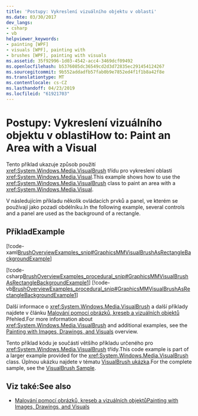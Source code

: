 ```yaml
---
title: 'Postupy: Vykreslení vizuálního objektu v oblasti'
ms.date: 03/30/2017
dev_langs:
- csharp
- vb
helpviewer_keywords:
- painting [WPF]
- visuals [WPF], painting with
- brushes [WPF], painting with visuals
ms.assetid: 35f92996-1d03-4542-acc4-3469dcf09492
ms.openlocfilehash: b5376085dc36549cd2d3d72835ec291454124267
ms.sourcegitcommit: 9b552addadfb57fab0b9e7852ed4f1f1b8a42f8e
ms.translationtype: MT
ms.contentlocale: cs-CZ
ms.lasthandoff: 04/23/2019
ms.locfileid: "61921703"
---
```

# <a name="how-to-paint-an-area-with-a-visual"></a><span data-ttu-id="e690a-102">Postupy: Vykreslení vizuálního objektu v oblasti</span><span class="sxs-lookup"><span data-stu-id="e690a-102">How to: Paint an Area with a Visual</span></span>
<span data-ttu-id="e690a-103">Tento příklad ukazuje způsob použití <xref:System.Windows.Media.VisualBrush> třídu pro vykreslení oblasti <xref:System.Windows.Media.Visual>.</span><span class="sxs-lookup"><span data-stu-id="e690a-103">This example shows how to use the <xref:System.Windows.Media.VisualBrush> class to paint an area with a <xref:System.Windows.Media.Visual>.</span></span>  
  
 <span data-ttu-id="e690a-104">V následujícím příkladu několik ovládacích prvků a panel, ve kterém se používají jako pozadí obdélníku.</span><span class="sxs-lookup"><span data-stu-id="e690a-104">In the following example, several controls and a panel are used as the background of a rectangle.</span></span>  
  
## <a name="example"></a><span data-ttu-id="e690a-105">Příklad</span><span class="sxs-lookup"><span data-stu-id="e690a-105">Example</span></span>  
 [!code-xaml[BrushOverviewExamples_snip#GraphicsMMVisualBrushAsRectangleBackgroundExample](~/samples/snippets/xaml/VS_Snippets_Wpf/BrushOverviewExamples_snip/XAML/VisualBrushExample.xaml#graphicsmmvisualbrushasrectanglebackgroundexample)]  
  
 [!code-csharp[BrushOverviewExamples_procedural_snip#GraphicsMMVisualBrushAsRectangleBackgroundExample1](~/samples/snippets/csharp/VS_Snippets_Wpf/BrushOverviewExamples_procedural_snip/CSharp/VisualBrushExample.cs#graphicsmmvisualbrushasrectanglebackgroundexample1)]
 [!code-vb[BrushOverviewExamples_procedural_snip#GraphicsMMVisualBrushAsRectangleBackgroundExample1](~/samples/snippets/visualbasic/VS_Snippets_Wpf/BrushOverviewExamples_procedural_snip/visualbasic/visualbrushexample.vb#graphicsmmvisualbrushasrectanglebackgroundexample1)]  
  
 <span data-ttu-id="e690a-106">Další informace o <xref:System.Windows.Media.VisualBrush> a další příklady najdete v článku [Malování pomocí obrázků, kreseb a vizuálních objektů](painting-with-images-drawings-and-visuals.md) Přehled.</span><span class="sxs-lookup"><span data-stu-id="e690a-106">For more information about <xref:System.Windows.Media.VisualBrush> and additional examples, see the [Painting with Images, Drawings, and Visuals](painting-with-images-drawings-and-visuals.md) overview.</span></span>  
  
 <span data-ttu-id="e690a-107">Tento příklad kódu je součástí většího příkladu určeného pro <xref:System.Windows.Media.VisualBrush> třídy.</span><span class="sxs-lookup"><span data-stu-id="e690a-107">This code example is part of a larger example provided for the <xref:System.Windows.Media.VisualBrush> class.</span></span> <span data-ttu-id="e690a-108">Úplnou ukázku najdete v tématu [VisualBrush ukázka](https://go.microsoft.com/fwlink/?LinkID=160049).</span><span class="sxs-lookup"><span data-stu-id="e690a-108">For the complete sample, see the [VisualBrush Sample](https://go.microsoft.com/fwlink/?LinkID=160049).</span></span>  
  
## <a name="see-also"></a><span data-ttu-id="e690a-109">Viz také:</span><span class="sxs-lookup"><span data-stu-id="e690a-109">See also</span></span>

- [<span data-ttu-id="e690a-110">Malování pomocí obrázků, kreseb a vizuálních objektů</span><span class="sxs-lookup"><span data-stu-id="e690a-110">Painting with Images, Drawings, and Visuals</span></span>](painting-with-images-drawings-and-visuals.md)
